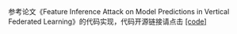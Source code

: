 参考论文《Feature Inference Attack on Model Predictions in Vertical Federated Learning》的代码实现，代码开源链接请点击 [[code]](https://github.com/xj231/featureinference-vfl)
